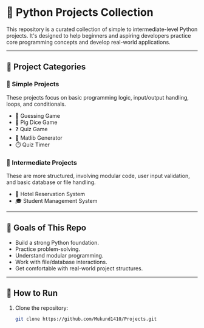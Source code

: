 # 🐍 Python Projects Collection

This repository is a curated collection of simple to intermediate-level Python projects. It's designed to help beginners and aspiring developers practice core programming concepts and develop real-world applications.

---

## 📁 Project Categories

### 🔹 Simple Projects
These projects focus on basic programming logic, input/output handling, loops, and conditionals.

- 🎲 Guessing Game  
- 🎴 Pig Dice Game  
- ❓ Quiz Game  
- 🧠 Matlib Generator  
- ⏱️ Quiz Timer

### 🔸 Intermediate Projects
These are more structured, involving modular code, user input validation, and basic database or file handling.

- 🏨 Hotel Reservation System  
- 🎓 Student Management System

---

## 🎯 Goals of This Repo

- Build a strong Python foundation.
- Practice problem-solving.
- Understand modular programming.
- Work with file/database interactions.
- Get comfortable with real-world project structures.

---

## 🚀 How to Run

1. Clone the repository:
   ```bash
   git clone https://github.com/Mukund1410/Projects.git
